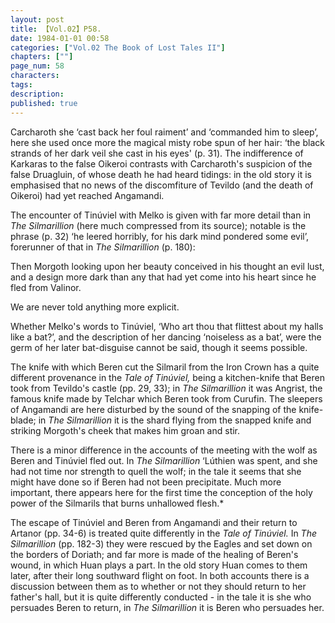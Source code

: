 ```yaml
---
layout: post
title: 【Vol.02】P58.
date: 1984-01-01 00:58
categories: ["Vol.02 The Book of Lost Tales II"]
chapters: [""]
page_num: 58
characters: 
tags: 
description: 
published: true
---
```


<p style="text-indent: 0;">
Carcharoth she ‘cast back her foul raiment’ and ‘commanded him to sleep’, here she used once more the magical misty robe spun of her hair: ‘the black strands of her dark veil she cast in his eyes' (p. 31). The indifference of Karkaras to the false Oikeroi contrasts with Carcharoth's suspicion of the false Druagluin, of whose death he had heard tidings: in the old story it is emphasised that no news of the discomfiture of Tevildo (and the death of Oikeroi) had yet reached Angamandi.
</p>

The encounter of Tinúviel with Melko is given with far more detail than in <I>The Silmarillion</I> (here much compressed from its source); notable is the phrase (p. 32) ‘he leered horribly, for his dark mind pondered some evil’, forerunner of that in <I>The Silmarillion</I> (p. 180):

Then Morgoth looking upon her beauty conceived in his thought an evil lust, and a design more dark than any that had yet come into his heart since he fled from Valinor.

We are never told anything more explicit.

Whether Melko's words to Tinúviel, ‘Who art thou that flittest about my halls like a bat?’, and the description of her dancing ‘noiseless as a bat’, were the germ of her later bat-disguise cannot be said, though it seems possible.

The knife with which Beren cut the Silmaril from the Iron Crown has a quite different provenance in the <I>Tale of Tinúviel,</I> being a kitchen-knife that Beren took from Tevildo's castle (pp. 29, 33); in <I>The Silmarillion</I> it was Angrist, the famous knife made by Telchar which Beren took from Curufin. The sleepers of Angamandi are here disturbed by the sound of the snapping of the knife-blade; in <I>The Silmarillion</I> it is the shard flying from the snapped knife and striking Morgoth's cheek that makes him groan and stir.

There is a minor difference in the accounts of the meeting with the wolf as Beren and Tinúviel fled out. In <I>The Silmarillion</I> ‘Lúthien was spent, and she had not time nor strength to quell the wolf; in the tale it seems that she might have done so if Beren had not been precipitate. Much more important, there appears here for the first time the conception of the holy power of the Silmarils that burns unhallowed flesh.\*

The escape of Tinúviel and Beren from Angamandi and their return to Artanor (pp. 34-6) is treated quite differently in the <I>Tale of Tinúviel.</I> In <I>The Silmarillion</I> (pp. 182-3) they were rescued by the Eagles and set down on the borders of Doriath; and far more is made of the healing of Beren's wound, in which Huan plays a part. In the old story Huan comes to them later, after their long southward flight on foot. In both accounts there is a discussion between them as to whether or not they should return to her father's hall, but it is quite differently conducted - in the tale it is she who persuades Beren to return, in <I>The Silmarillion</I> it is Beren who persuades her.


